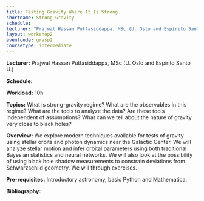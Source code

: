 ```yaml
---
title: Testing Gravity Where It Is Strong
shortname: Strong Gravity
schedule: 
lecturer: "Prajwal Hassan Puttasiddappa, MSc (U. Oslo and Espírito Santo U.)"
layout: workshop2
eventcode: grasp2
coursetype: intermediate
---
```


**Lecturer:** Prajwal Hassan Puttasiddappa, MSc (U. Oslo and Espírito Santo U.)

**Schedule:** 

**Workload:** 10h

**Topics:** What is strong-gravity regime? What are the observables in this regime? What are the tools to analyze the data? Are these tools independent of assumptions? What can we tell about the nature of gravity very close to black holes?

**Overview:** We explore modern techniques available for tests of gravity using stellar orbits and photon dynamics near the Galactic Center. We will analyze stellar motion and infer orbital parameters using both traditional Bayesian statistics and neural networks. We will also look at the possibility of using black hole shadow measurements to constrain deviations from Schwarzschild geometry. We will through exercises.

**Pre-requisites:** Introductory astronomy, basic Python and Mathematica.


**Bibliography:**

